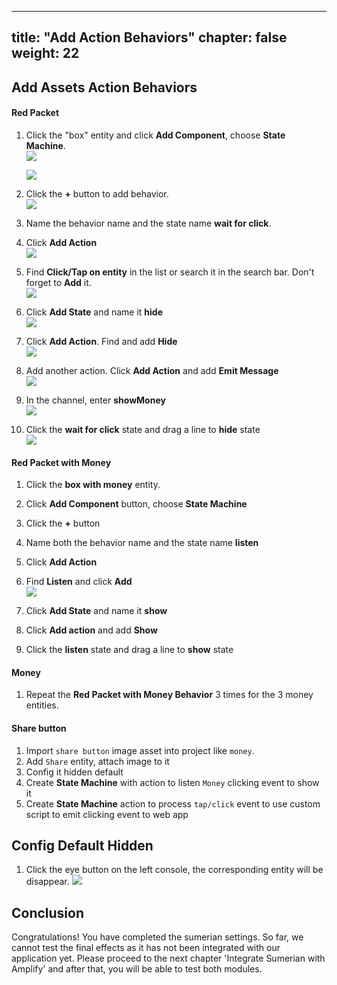 
---
title: "Add Action Behaviors"
chapter: false
weight: 22
---


## Add Assets Action Behaviors 

####  Red Packet 
1. Click the "box" entity and click **Add Component**, choose **State Machine**.    
   ![](/image/WechatIMG7.png)   
   
   ![](/image/WechatIMG8.png)   

1. Click the **+** button to add behavior.     
   ![](/image/WechatIMG11.png)

1. Name the behavior name and the state name **wait for click**.

1. Click **Add Action**    
   ![](/image/WechatIMG13.png)

1. Find **Click/Tap on entity** in the list or search it in the search bar. Don't forget to **Add** it.   
   ![](/image/WechatIMG14.png)

1. Click **Add State** and name it **hide**   
   ![](/image/WechatIMG15.png)
   
1. Click **Add Action**. Find and add **Hide**   
   ![](/image/WechatIMG19.png)

1. Add another action. Click **Add Action** and add **Emit Message**   
   ![](/image/WechatIMG21.png)

1. In the channel, enter **showMoney**      
   ![](/image/WechatIMG23.png)

1. Click the **wait for click** state and drag a line to **hide** state     
   ![](/image/WechatIMG18.png)

#### Red Packet with Money 

1. Click the **box with money** entity.   

1. Click **Add Component** button, choose **State Machine**    

1. Click the **+** button    

1. Name both the behavior name and the state name **listen**    

1. Click **Add Action**    

1. Find **Listen** and click **Add**    
   ![](/image/WechatIMG24.png)
    
1. Click **Add State** and name it **show**    

1. Click **Add action** and add **Show**    

1. Click the **listen** state and drag a line to **show** state   

#### Money 
1. Repeat the **Red Packet with Money Behavior** 3 times for the 3 money entities.

#### Share button
1. Import `share button` image  asset into project like `money`.
1. Add `Share` entity, attach image to it
1. Config it hidden default
1. Create **State Machine** with action to listen `Money` clicking event to show it
1. Create **State Machine** action to process `tap/click` event to use custom script to emit clicking event to web app
## Config Default Hidden
1. Click the eye button on the left console, the corresponding entity will be disappear.
   ![](/image/WechatIMG27.png)


## Conclusion
Congratulations! You have completed the sumerian settings. So far, we cannot test the final effects as it has not been integrated with our application yet.
Please proceed to the next chapter 'Integrate Sumerian with Amplify' and after that, you will be able to test both modules.

